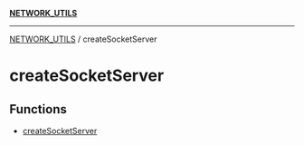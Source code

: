 [**NETWORK_UTILS**](../README.md)

***

[NETWORK_UTILS](../README.md) / createSocketServer

# createSocketServer

## Functions

- [createSocketServer](functions/createSocketServer.md)
